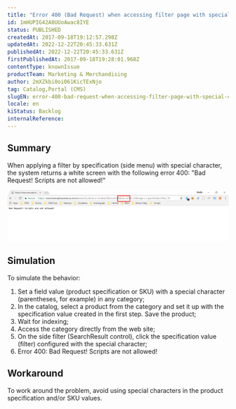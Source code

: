 ```yaml
---
title: "Error 400 (Bad Request) when accessing filter page with special character in value"
id: 1mHUPIG42A0UUoAwac8IYE
status: PUBLISHED
createdAt: 2017-09-18T19:12:57.298Z
updatedAt: 2022-12-22T20:45:33.631Z
publishedAt: 2022-12-22T20:45:33.631Z
firstPublishedAt: 2017-09-18T19:28:01.968Z
contentType: knownIssue
productTeam: Marketing & Merchandising
author: 2mXZkbi0oi061KicTExNjo
tag: Catalog,Portal (CMS)
slugEN: error-400-bad-request-when-accessing-filter-page-with-special-character-in-value
locale: en
kiStatus: Backlog
internalReference: 
---
```


## Summary

When applying a filter by specification (side menu) with special character, the system returns a white screen with the following error 400: "Bad Request! Scripts are not allowed!"

![Filtro com erro 400](https://raw.githubusercontent.com/vtexdocs/help-center-content/refs/heads/main/docs/en/known-issues/Marketing%20&%20Merchandising/error-400-bad-request-when-accessing-filter-page-with-special-character-in-value_1.png)

## Simulation

To simulate the behavior:

1. Set a field value (product specification or SKU) with a special character (parentheses, for example) in any category;
2. In the catalog, select a product from the category and set it up with the specification value created in the first step. Save the product;
3. Wait for indexing;
4. Access the category directly from the web site;
5. On the side filter (SearchResult control), click the specification value (filter) configured with the special character;
6. Error 400: Bad Request! Scripts are not allowed!

## Workaround

To work around the problem, avoid using special characters in the product specification and/or SKU values.

